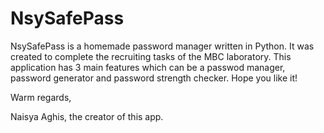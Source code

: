 # NsySafePass

NsySafePass is a homemade password manager written in Python. It was created to complete the recruiting tasks of the MBC laboratory. This application has 3 main features which can be a passwod manager, password generator and password strength checker. Hope you like it!

Warm regards,

Naisya Aghis, the creator of this app.

